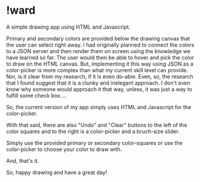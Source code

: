 # !ward
A simple drawing app using HTML and Javascript.

Primary and secondary colors are provided below the drawing canvas that the user can select right away. I had originally planned to connect the colors to a JSON server and then render them on screen using the knowledge we have learned so far. The user would then be able to hover and pick the color to draw on the HTML canvas. But, implementing it this way using JSON as a color-picker is more complex than what my current skill level can provide. Nor, is it clear from my research, if it is even do-able. Even, so, the research that I found suggest that it is a clunky and inelegant approach. I don't even know why someone would approach it that way, unless, it was just a way to fulfill some check box.... 

So, the current version of my app simply uses HTML and Javascript for the color-picker. 

With that said, there are also "Undo" and "Clear" buttons to the left of the color squares and to the right is a color-picker and a bruch-size slider.

Simply use the provided primary or secondary color-squares or use the color-picker to choose your color to draw with. 

And, that's it. 

So, happy drawing and have a great day!